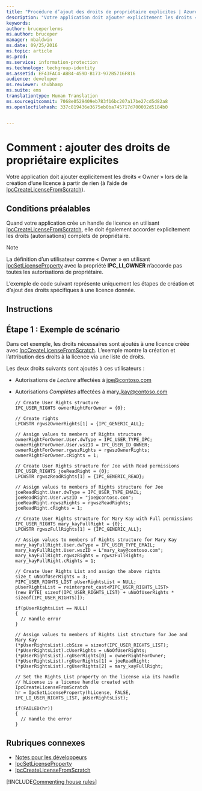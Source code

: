 ```yaml
---
title: "Procédure d’ajout des droits de propriétaire explicites | Azure RMS"
description: "Votre application doit ajouter explicitement les droits « Propriétaire » lors de la création d’une licence à partir de rien."
keywords: 
author: bruceperlerms
ms.author: bruceper
manager: mbaldwin
ms.date: 09/25/2016
ms.topic: article
ms.prod: 
ms.service: information-protection
ms.technology: techgroup-identity
ms.assetid: EF43FAC4-ABB4-459D-B173-972B5716F816
audience: developer
ms.reviewer: shubhamp
ms.suite: ems
translationtype: Human Translation
ms.sourcegitcommit: 7068e0529409eb783f16bc207a17be27cd5d82a8
ms.openlocfilehash: 337c819436e3675eb0ba745717d700002d5184b0


---
```


# <a name="how-to-add-explicit-owner-rights"></a>Comment : ajouter des droits de propriétaire explicites

Votre application doit ajouter explicitement les droits « Owner » lors de la création d’une licence à partir de rien (à l’aide de [IpcCreateLicenseFromScratch](https://msdn.microsoft.com/library/hh535256.aspx)).

## <a name="prerequisites"></a>Conditions préalables

Quand votre application crée un handle de licence en utilisant [IpcCreateLicenseFromScratch](https://msdn.microsoft.com/library/hh535256.aspx), elle doit également accorder explicitement les droits (autorisations) complets de propriétaire.

>[!NOTE] 
> La définition d’un utilisateur comme « Owner » en utilisant [IpcSetLicenseProperty](https://msdn.microsoft.com/library/hh535271.aspx) avec la propriété **IPC\_LI\_OWNER** n’accorde pas toutes les autorisations de propriétaire.

L’exemple de code suivant représente uniquement les étapes de création et d’ajout des droits spécifiques à une licence donnée.

## <a name="instructions"></a>Instructions
 
## <a name="step-1-example-scenario"></a>Étape 1 : Exemple de scénario

Dans cet exemple, les droits nécessaires sont ajoutés à une licence créée avec [IpcCreateLicenseFromScratch](https://msdn.microsoft.com/library/hh535256.aspx). L’exemple montre la création et l’attribution des droits à la licence via une liste de droits.

Les deux droits suivants sont ajoutés à ces utilisateurs :

-   Autorisations de *Lecture* affectées à joe@contoso.com
-   Autorisations *Complètes* affectées à mary\_kay@contoso.com

        // Create User Rights structure
        IPC_USER_RIGHTS ownerRightForOwner = {0};

        // Create rights
        LPCWSTR rgwszOwnerRights[1] = {IPC_GENERIC_ALL};

        // Assign values to members of Rights structure
        ownerRightForOwner.User.dwType = IPC_USER_TYPE_IPC;
        ownerRightForOwner.User.wszID = IPC_USER_ID_OWNER;
        ownerRightForOwner.rgwszRights = rgwszOwnerRights;
        ownerRightForOwner.cRights = 1;

        // Create User Rights structure for Joe with Read permissions
        IPC_USER_RIGHTS joeReadRight = {0};
        LPCWSTR rgwszReadRights[1] = {IPC_GENERIC_READ};

        // Assign values to members of Rights structure for Joe
        joeReadRight.User.dwType = IPC_USER_TYPE_EMAIL;
        joeReadRight.User.wszID = "joe@contoso.com";
        joeReadRight.rgwszRights = rgwszReadRights;
        joeReadRight.cRights = 1;

        // Create User Rights structure for Mary Kay with Full permissions
        IPC_USER_RIGHTS mary_kayFullRight = {0};
        LPCWSTR rgwszFullRights[1] = {IPC_GENERIC_ALL};

        // Assign values to members of Rights structure for Mary Kay
        mary_kayFullRight.User.dwType = IPC_USER_TYPE_EMAIL;
        mary_kayFullRight.User.wszID = L"mary_kay@contoso.com";
        mary_kayFullRight.rgwszRights = rgwszFullRights;
        mary_kayFullRight.cRights = 1;

        // Create User Rights List and assign the above rights
        size_t uNoOfUserRights = 3;
        PIPC_USER_RIGHTS_LIST pUserRightsList = NULL;
        pUserRightsList = reinterpret_cast<PIPC_USER_RIGHTS_LIST>
        (new BYTE[ sizeof(IPC_USER_RIGHTS_LIST) + uNoOfUserRights * sizeof(IPC_USER_RIGHTS)]);

        if(pUserRightsList == NULL)
        {
          // Handle error
        }

        // Assign values to members of Rights List structure for Joe and Mary Kay
        (*pUserRightsList).cbSize = sizeof(IPC_USER_RIGHTS_LIST);
        (*pUserRightsList).cUserRights = uNoOfUserRights;
        (*pUserRightsList).rgUserRights[0] = ownerRightForOwner;
        (*pUserRightsList).rgUserRights[1] = joeReadRight;
        (*pUserRightsList).rgUserRights[2] = mary_kayFullRight;

        // Set the Rights List property on the license via its handle
        // hLicense is a license handle created with IpcCreateLicenseFromScratch
        hr = IpcSetLicenseProperty(hLicense, FALSE, IPC_LI_USER_RIGHTS_LIST, pUserRightsList);

        if(FAILED(hr))
        {
          // Handle the error
        }



## <a name="related-topics"></a>Rubriques connexes

- [Notes pour les développeurs](developer-notes.md)
- [IpcSetLicenseProperty](https://msdn.microsoft.com/library/hh535271.aspx)
- [IpcCreateLicenseFromScratch](https://msdn.microsoft.com/library/hh535256.aspx)

[!INCLUDE[Commenting house rules](../includes/houserules.md)]


<!--HONumber=Jan17_HO4-->


